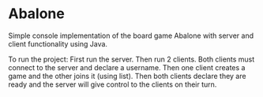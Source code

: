 # Abalone
Simple console implementation of the board game Abalone with server and client functionality using Java.

To run the project: First run the server. Then run 2 clients. Both clients must connect to the server and declare a username. Then one client creates a game and the other joins it (using list). Then both clients declare they are ready and the server will give control to the clients on their turn.
